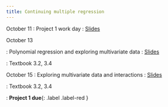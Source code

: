 ```yaml
---
title: Continuing multiple regression
---
```


October 11
: Project 1 work day
  : [Slides](https://sta112-f21.github.io/slides/lecture_21.html)

October 13

: Polynomial regression and exploring multivariate data
  : [Slides](https://sta112-f21.github.io/slides/lecture_22.html)
  
: Textbook 3.2, 3.4

October 15
: Exploring multivariate data and interactions
  : [Slides](https://sta112-f21.github.io/slides/lecture_23.html)
  
: Textbook 3.2, 3.4

: **Project 1 due**{: .label .label-red }